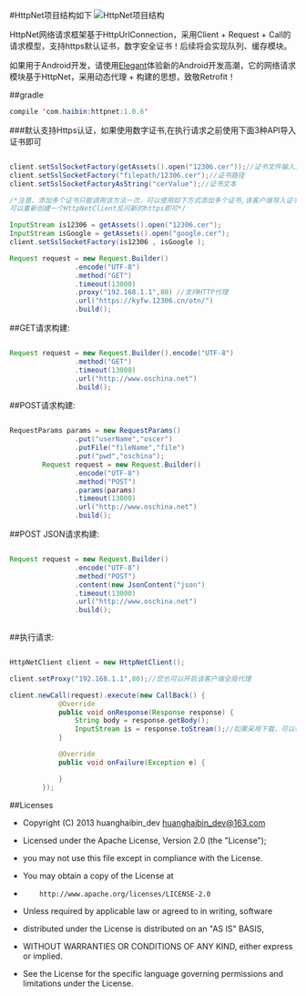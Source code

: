 #HttpNet项目结构如下
![HttpNet项目结构](http://git.oschina.net/uploads/images/2016/0919/132807_3e935005_494015.png "HttpNet项目结构")

HttpNet网络请求框架基于HttpUrlConnection，采用Client + Request + Call的请求模型，支持https默认证书，数字安全证书！后续将会实现队列、缓存模块。

如果用于Android开发，请使用[Elegant](http://git.oschina.net/huanghaibin_dev/Elegant)体验新的Android开发高潮，它的网络请求模块基于HttpNet，采用动态代理 + 构建的思想，致敬Retrofit！

##gradle

```java
compile 'com.haibin:httpnet:1.0.6'
```

###默认支持Https认证，如果使用数字证书,在执行请求之前使用下面3种API导入证书即可

```java

client.setSslSocketFactory(getAssets().open("12306.cer"));//证书文件输入流
client.setSslSocketFactory("filepath/12306.cer");//证书路径
client.setSslSocketFactoryAsString("cerValue");//证书文本

/*注意，添加多个证书只能调用该方法一次，可以使用如下方式添加多个证书,该客户端导入证书之后将不能访问其它没有导入https的链接，
可以重新创建一个HttpNetClient反问新的https即可*/

InputStream is12306 = getAssets().open("12306.cer");
InputStream isGoogle = getAssets().open("google.cer");
client.setSslSocketFactory(is12306 , isGoogle );

Request request = new Request.Builder()
                .encode("UTF-8")
                .method("GET")
                .timeout(13000)
                .proxy("192.168.1.1",80) //支持HTTP代理
                .url("https://kyfw.12306.cn/otn/")
                .build();
```


##GET请求构建:
```java

Request request = new Request.Builder().encode("UTF-8")
                .method("GET")
                .timeout(13000)
                .url("http://www.oschina.net")
                .build();
```

##POST请求构建:
```java

RequestParams params = new RequestParams()
                .put("userName","oscer")
                .putFile("fileName","file")
                .put("pwd","oschina");
        Request request = new Request.Builder()
                .encode("UTF-8")
                .method("POST")
                .params(params)
                .timeout(13000)
                .url("http://www.oschina.net")
                .build();
```

##POST JSON请求构建:
```java

Request request = new Request.Builder()
                .encode("UTF-8")
                .method("POST")
                .content(new JsonContent("json")
                .timeout(13000)
                .url("http://www.oschina.net")
                .build();
       
```

##执行请求:
```java

HttpNetClient client = new HttpNetClient();

client.setProxy("192.168.1.1",80);//您也可以开启该客户端全局代理

client.newCall(request).execute(new CallBack() {
            @Override
            public void onResponse(Response response) {
                String body = response.getBody();
                InputStream is = response.toStream();//如果采用下载，可以在这里监听下载进度
            }

            @Override
            public void onFailure(Exception e) {

            }
        });
```

##Licenses
- Copyright (C) 2013 huanghaibin_dev <huanghaibin_dev@163.com>
 
- Licensed under the Apache License, Version 2.0 (the "License");
- you may not use this file except in compliance with the License.
- You may obtain a copy of the License at
 
-         http://www.apache.org/licenses/LICENSE-2.0
 
- Unless required by applicable law or agreed to in writing, software
- distributed under the License is distributed on an "AS IS" BASIS,
- WITHOUT WARRANTIES OR CONDITIONS OF ANY KIND, either express or implied.
- See the License for the specific language governing permissions and
  limitations under the License.
 